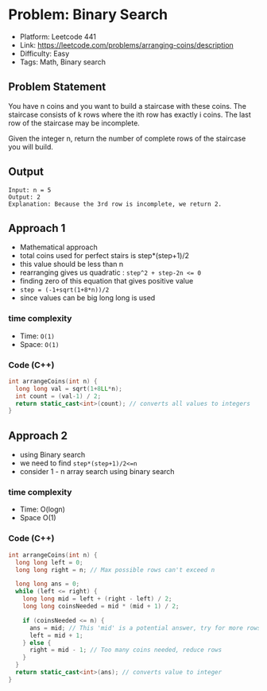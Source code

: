 # Problem: Binary Search
- Platform: Leetcode 441
- Link: https://leetcode.com/problems/arranging-coins/description
- Difficulty: Easy
- Tags: Math, Binary search

## Problem Statement
You have n coins and you want to build a staircase with these coins. The staircase consists of k rows where the ith row has exactly i coins. The last row of the staircase may be incomplete.

Given the integer n, return the number of complete rows of the staircase you will build.

## Output
```
Input: n = 5
Output: 2
Explanation: Because the 3rd row is incomplete, we return 2.
```

## Approach 1
- Mathematical approach
- total coins used for perfect stairs is step*(step+1)/2
- this value should be less than n 
- rearranging gives us quadratic : `step^2 + step-2n <= 0`
- finding zero of this equation that gives positive value
- `step = (-1+sqrt(1+8*n))/2`
- since values can be big long long is used

### time complexity
- Time: `O(1)`
- Space: `O(1)` 

### Code (C++)
```c++
int arrangeCoins(int n) {
  long long val = sqrt(1+8LL*n);
  int count = (val-1) / 2;
  return static_cast<int>(count); // converts all values to integers
}
```

## Approach 2 
- using Binary search
- we need to find `step*(step+1)/2<=n`
- consider 1 - n array search using binary search

### time complexity
- Time: O(logn)
- Space O(1)

### Code (C++)
```c++
int arrangeCoins(int n) {
  long long left = 0;
  long long right = n; // Max possible rows can't exceed n

  long long ans = 0;
  while (left <= right) {
    long long mid = left + (right - left) / 2;
    long long coinsNeeded = mid * (mid + 1) / 2;

    if (coinsNeeded <= n) {
      ans = mid; // This 'mid' is a potential answer, try for more rows
      left = mid + 1;
    } else {
      right = mid - 1; // Too many coins needed, reduce rows
    }
  }
  return static_cast<int>(ans); // converts value to integer
}
```


